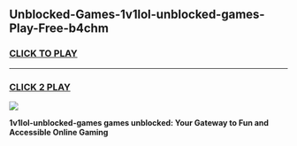 
## Unblocked-Games-1v1lol-unblocked-games-Play-Free-b4chm
<h3>
<a href="https://premium76.site?title=1v1lol-unblocked-games&ref=10A">CLICK TO PLAY</a></h3>
<hr>

<h3>
<a href="https://premium76.site?title=1v1lol-unblocked-games&ref=10A">CLICK 2 PLAY</a>
  
</h3>

<a href="https://premium76.site?title=1v1lol-unblocked-games&ref=10A"><img src="https://clearcache.store/games.png"></a>


**1v1lol-unblocked-games games unblocked: Your Gateway to Fun and Accessible Online Gaming**
